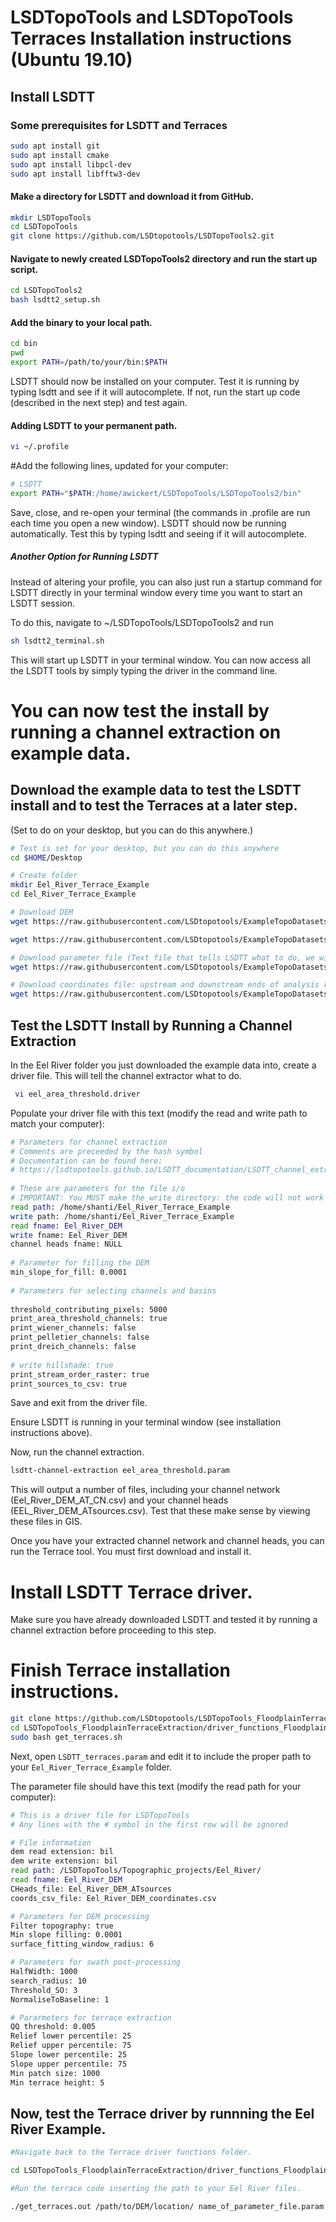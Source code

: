 # LSDTopoTools and LSDTopoTools Terraces Installation instructions (Ubuntu 19.10)

## Install LSDTT

### Some prerequisites for LSDTT and Terraces

```sh
sudo apt install git
sudo apt install cmake
sudo apt install libpcl-dev
sudo apt install libfftw3-dev
```

#### Make a directory for LSDTT and download it from GitHub.
```sh
mkdir LSDTopoTools 
cd LSDTopoTools
git clone https://github.com/LSDtopotools/LSDTopoTools2.git
```
#### Navigate to newly created LSDTopoTools2 directory and run the start up script.

```sh
cd LSDTopoTools2
bash lsdtt2_setup.sh
```
#### Add the binary to your local path.

```sh
cd bin
pwd
export PATH=/path/to/your/bin:$PATH

```
LSDTT should now be installed on your computer. Test it is running by typing lsdtt and see if it will autocomplete. If not, run the start up code (described in the next step) and test again.

#### Adding LSDTT to your permanent path.

```sh
vi ~/.profile
```

#Add the following lines, updated for your computer:
```sh
# LSDTT
export PATH="$PATH:/home/awickert/LSDTopoTools/LSDTopoTools2/bin"
```

Save, close, and re-open your terminal (the commands in .profile are run each time you open a new window). LSDTT should now be running automatically. Test this by typing lsdtt and seeing if it will autocomplete.


##### Another Option for Running LSDTT
Instead of altering your profile, you can also just run a startup command for LSDTT directly in your terminal window every time you want to start an LSDTT session. 

To do this, navigate to ~/LSDTopoTools/LSDTopoTools2 and run

```sh
sh lsdtt2_terminal.sh
```
This will start up LSDTT in your terminal window. You can now access all the LSDTT tools by simply typing the driver in the command line.



# You can now test the install by running a channel extraction on example data.

## Download the example data to test the LSDTT install and to test the Terraces at a later step.
(Set to do on your desktop, but you can do this anywhere.)

```sh
# Test is set for your desktop, but you can do this anywhere
cd $HOME/Desktop

# Create folder
mkdir Eel_River_Terrace_Example
cd Eel_River_Terrace_Example

# Download DEM
wget https://raw.githubusercontent.com/LSDtopotools/ExampleTopoDatasets/master/FloodplainTerraceData/Eel_River_DEM.bil

wget https://raw.githubusercontent.com/LSDtopotools/ExampleTopoDatasets/master/FloodplainTerraceData/Eel_River_DEM.hdr

# Download parameter file (Text file that tells LSDTT what to do, we will use this to test the Terraces later)
wget https://raw.githubusercontent.com/LSDtopotools/ExampleTopoDatasets/master/example_parameter_files/ExampleFiles_TerraceExtraction/LSDTT_terraces.param

# Download coordinates file: upstream and downstream ends of analysis reach (for Terraces later)
wget https://raw.githubusercontent.com/LSDtopotools/ExampleTopoDatasets/master/example_parameter_files/ExampleFiles_TerraceExtraction/Eel_River_DEM_coordinates.csv
```
## Test the LSDTT Install by Running a Channel Extraction

In the Eel River folder you just downloaded the example data into, create a driver file. This will tell the channel extractor what to do. 

```sh
 vi eel_area_threshold.driver

```
Populate your driver file with this text (modify the read and write path to match your computer):

```sh
# Parameters for channel extraction
# Comments are preceeded by the hash symbol
# Documentation can be found here:
# https://lsdtopotools.github.io/LSDTT_documentation/LSDTT_channel_extraction.html
 
# These are parameters for the file i/o
# IMPORTANT: You MUST make the write directory: the code will not work if it doesn't exist.
read path: /home/shanti/Eel_River_Terrace_Example
write path: /home/shanti/Eel_River_Terrace_Example
read fname: Eel_River_DEM
write fname: Eel_River_DEM
channel heads fname: NULL
 
# Parameter for filling the DEM
min_slope_for_fill: 0.0001
 
# Parameters for selecting channels and basins
 
threshold_contributing_pixels: 5000
print_area_threshold_channels: true
print_wiener_channels: false
print_pelletier_channels: false
print_dreich_channels: false
 
# write hillshade: true
print_stream_order_raster: true
print_sources_to_csv: true
```
Save and exit from the driver file. 

Ensure LSDTT is running in your terminal window (see installation instructions above). 

Now, run the channel extraction.

```sh
lsdtt-channel-extraction eel_area_threshold.param 
```
This will output a number of files, including your channel network (Eel_River_DEM_AT_CN.csv) and your channel heads (EEL_River_DEM_ATsources.csv). Test that these make sense by viewing these files in GIS.

Once you have your extracted channel network and channel heads, you can run the Terrace tool. You must first download and install it.

# Install LSDTT Terrace driver.
Make sure you have already downloaded LSDTT and tested it by running a channel extraction before proceeding to this step.

# Finish Terrace installation instructions.

```sh
git clone https://github.com/LSDtopotools/LSDTopoTools_FloodplainTerraceExtraction.git
cd LSDTopoTools_FloodplainTerraceExtraction/driver_functions_Floodplains-Terraces/
sudo bash get_terraces.sh

```


Next, open `LSDTT_terraces.param` and edit it to include the proper path to
your `Eel_River_Terrace_Example` folder. 

The parameter file should have this text (modify the read path for your computer):

```sh
# This is a driver file for LSDTopoTools
# Any lines with the # symbol in the first row will be ignored

# File information
dem read extension: bil
dem write extension: bil
read path: /LSDTopoTools/Topographic_projects/Eel_River/
read fname: Eel_River_DEM
CHeads_file: Eel_River_DEM_ATsources
coords_csv_file: Eel_River_DEM_coordinates.csv

# Parameters for DEM processing
Filter topography: true
Min slope filling: 0.0001
surface_fitting_window_radius: 6

# Parameters for swath post-processing
HalfWidth: 1000
search_radius: 10
Threshold_SO: 3
NormaliseToBaseline: 1

# Pararmeters for terrace extraction
QQ threshold: 0.005
Relief lower percentile: 25
Relief upper percentile: 75
Slope lower percentile: 25
Slope upper percentile: 75
Min patch size: 1000
Min terrace height: 5
```

## Now, test the Terrace driver by runnning the Eel River Example.

```sh
#Navigate back to the Terrace driver functions folder.

cd LSDTopoTools_FloodplainTerraceExtraction/driver_functions_Floodplains-Terraces/

#Run the terrace code inserting the path to your Eel River files.

./get_terraces.out /path/to/DEM/location/ name_of_parameter_file.param

```



